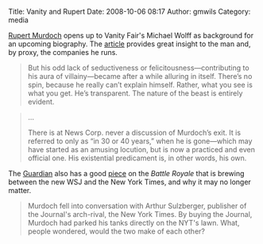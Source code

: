 Title: Vanity and Rupert
Date: 2008-10-06 08:17
Author: gmwils
Category: media

[Rupert Murdoch][] opens up to Vanity Fair's Michael Wolff as background
for an upcoming biography. The [article][Rupert Murdoch] provides great
insight to the man and, by proxy, the companies he runs.

> But his odd lack of seductiveness or felicitousness—contributing to
> his aura of villainy—became after a while alluring in itself. There’s
> no spin, because he really can’t explain himself. Rather, what you see
> is what you get. He’s transparent. The nature of the beast is entirely
> evident.

> ...
>
> There is at News Corp. never a discussion of Murdoch’s exit. It is
> referred to only as “in 30 or 40 years,” when he is gone—which may
> have started as an amusing locution, but is now a practiced and even
> official one. His existential predicament is, in other words, his own.

The [Guardian][] also has a good [piece][Guardian] on the *Battle
Royale* that is brewing between the new WSJ and the New York Times, and
why it may no longer matter.

> Murdoch fell into conversation with Arthur Sulzberger, publisher of
> the Journal's arch-rival, the New York Times. By buying the Journal,
> Murdoch had parked his tanks directly on the NYT's lawn. What, people
> wondered, would the two make of each other?

  [Rupert Murdoch]: http://www.vanityfair.com/culture/features/2008/10/wolff200810?printable=true&currentPage=all
  [Guardian]: http://www.guardian.co.uk/media/2008/sep/28/newscorporation.wallstreetjournal
